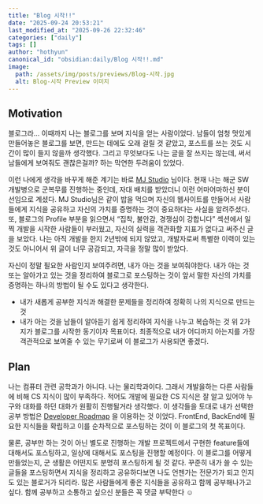 ```yaml
---
title: "Blog 시작!!"
date: "2025-09-24 20:53:21"
last_modified_at: "2025-09-26 22:32:46"
categories: ["daily"]
tags: []
author: "hothyun"
canonical_id: "obsidian:daily/Blog 시작!!.md"
image: 
  path: /assets/img/posts/previews/Blog-시작.jpg
  alt: Blog-시작 Preview 이미지
---
```


## Motivation

블로그라… 이때까지 나는 블로그를 보며 지식을 얻는 사람이었다. 남들이 엄청 멋있게 만들어놓은 블로그를 보면, 만드는 데에도 오래 걸릴 것 같았고, 포스트를 쓰는 것도 시간이 많이 들지 않을까 생각했다. 그리고 무엇보다도 나는 글을 잘 쓰지는 않는데, 써서 남들에게 보여줘도 괜찮은걸까? 하는 막연한 두려움이 있었다.

이런 나에게 생각을 바꾸게 해준 계기는 바로 [MJ Studio](https://mjstudio.net) 님이다. 현재 나는 해군 SW 개발병으로 군복무를 진행하는 중인데, 자대 배치를 받았더니 이런 어마어마하신 분이 선임으로 계셨다. MJ Studio님은 같이 밥을 먹으며 자신의 웹사이트를 만들어서 사람들에게 지식을 공유하고 자신의 가치를 증명하는 것이 중요하다는 사실을 알려주셨다. 또, 블로그의 Profile 부분을 읽으면서 “집착, 불안감, 경쟁심이 강합니다” 섹션에서 일찍 개발을 시작한 사람들이 부러웠고, 자신의 실력을 객관화할 지표가 없다고 써주신 글을 보았다. 나는 아직 개발을 한지 2년밖에 되지 않았고, 개발자로써 특별한 이력이 있는 것도 아니어서 위 글이 너무 공감되고, 자극을 정말 많이 받았다.

자신이 정말 필요한 사람인지 보여주려면, 내가 아는 것을 보여줘야한다. 내가 아는 것 또는 알아가고 있는 것을 정리하여 블로그로 포스팅하는 것이 앞서 말한 자신의 가치를 증명하는 하나의 방법이 될 수도 있다고 생각한다.

- 내가 새롭게 공부한 지식과 해결한 문제들을 정리하여 정확히 나의 지식으로 만드는 것
- 내가 아는 것을 남들이 알아듣기 쉽게 정리하여 지식을 나누고 복습하는 것
  위 2가지가 블로그를 시작한 동기이자 목표이다. 최종적으로 내가 어디까지 아는지를 가장 객관적으로 보여줄 수 있는 무기로써 이 블로그가 사용되면 좋겠다.

## Plan

나는 컴퓨터 관련 공학과가 아니다. 나는 물리학과이다. 그래서 개발을하는 다른 사람들에 비해 CS 지식이 많이 부족하다. 적어도 개발에 필요한 CS 지식은 잘 알고 있어야 누구와 대화를 하던 대화가 원활히 진행될거라 생각했다. 이 생각들을 토대로 내가 선택한 공부 방법은 [Developer Roadmap](https://github.com/kamranahmedse/developer-roadmap) 을 이용하는 것 이었다. FrontEnd, BackEnd에 필요한 지식들을 확립하고 이를 순차적으로 포스팅하는 것이 이 블로그의 첫 목표이다.

물론, 공부만 하는 것이 아닌 별도로 진행하는 개발 프로젝트에서 구현한 feature들에 대해서도 포스팅하고, 일상에 대해서도 포스팅을 진행할 예정이다. 이 블로그를 어떻게 만들었는지, 군 생활은 어떤지도 분명히 포스팅하게 될 것 같다. 꾸준히 내가 쓸 수 있는 글들을 포스팅하면서 지식을 정리하고 공유하다보면 나도 언젠가는 전문가가 되고 인지도 있는 블로거가 되리라. 많은 사람들에게 좋은 지식들을 공유하고 함께 공부해나가고 싶다. 함께 공부하고 소통하고 싶으신 분들은 꼭 댓글 부탁한다 ☺️
